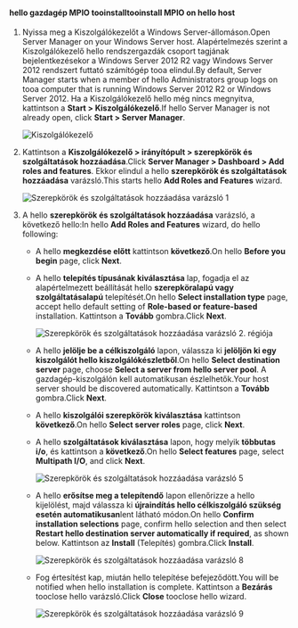 #### <a name="tooinstall-mpio-on-hello-host"></a><span data-ttu-id="10d22-101">hello gazdagép MPIO tooinstall</span><span class="sxs-lookup"><span data-stu-id="10d22-101">tooinstall MPIO on hello host</span></span>
1. <span data-ttu-id="10d22-102">Nyissa meg a Kiszolgálókezelőt a Windows Server-állomáson.</span><span class="sxs-lookup"><span data-stu-id="10d22-102">Open Server Manager on your Windows Server host.</span></span> <span data-ttu-id="10d22-103">Alapértelmezés szerint a Kiszolgálókezelő hello rendszergazdák csoport tagjának bejelentkezésekor a Windows Server 2012 R2 vagy Windows Server 2012 rendszert futtató számítógép tooa elindul.</span><span class="sxs-lookup"><span data-stu-id="10d22-103">By default, Server Manager starts when a member of hello Administrators group logs on tooa computer that is running Windows Server 2012 R2 or Windows Server 2012.</span></span> <span data-ttu-id="10d22-104">Ha a Kiszolgálókezelő hello még nincs megnyitva, kattintson a **Start > Kiszolgálókezelő**.</span><span class="sxs-lookup"><span data-stu-id="10d22-104">If hello Server Manager is not already open, click **Start > Server Manager**.</span></span>
   
    ![Kiszolgálókezelő](./media/storsimple-install-mpio-windows-server/IC740997.png)
2. <span data-ttu-id="10d22-106">Kattintson a **Kiszolgálókezelő > irányítópult > szerepkörök és szolgáltatások hozzáadása**.</span><span class="sxs-lookup"><span data-stu-id="10d22-106">Click **Server Manager > Dashboard > Add roles and features**.</span></span> <span data-ttu-id="10d22-107">Ekkor elindul a hello **szerepkörök és szolgáltatások hozzáadása** varázsló.</span><span class="sxs-lookup"><span data-stu-id="10d22-107">This starts hello **Add Roles and Features** wizard.</span></span>
   
    ![Szerepkörök és szolgáltatások hozzáadása varázsló 1](./media/storsimple-install-mpio-windows-server/IC740998.png)
3. <span data-ttu-id="10d22-109">A hello **szerepkörök és szolgáltatások hozzáadása** varázsló, a következő hello:</span><span class="sxs-lookup"><span data-stu-id="10d22-109">In hello **Add Roles and Features** wizard, do hello following:</span></span>
   
   * <span data-ttu-id="10d22-110">A hello **megkezdése előtt** kattintson **következő**.</span><span class="sxs-lookup"><span data-stu-id="10d22-110">On hello **Before you begin** page, click **Next**.</span></span>
   * <span data-ttu-id="10d22-111">A hello **telepítés típusának kiválasztása** lap, fogadja el az alapértelmezett beállítását hello **szerepköralapú vagy szolgáltatásalapú** telepítését.</span><span class="sxs-lookup"><span data-stu-id="10d22-111">On hello **Select installation type** page, accept hello default setting of **Role-based or feature-based** installation.</span></span> <span data-ttu-id="10d22-112">Kattintson a **Tovább** gombra.</span><span class="sxs-lookup"><span data-stu-id="10d22-112">Click **Next**.</span></span>
     
       ![Szerepkörök és szolgáltatások hozzáadása varázsló 2. régiója](./media/storsimple-install-mpio-windows-server/IC740999.png)
   * <span data-ttu-id="10d22-114">A hello **jelölje be a célkiszolgáló** lapon, válassza ki **jelöljön ki egy kiszolgálót hello kiszolgálókészletből**.</span><span class="sxs-lookup"><span data-stu-id="10d22-114">On hello **Select destination server** page, choose **Select a server from hello server pool**.</span></span> <span data-ttu-id="10d22-115">A gazdagép-kiszolgálón kell automatikusan észlelhetők.</span><span class="sxs-lookup"><span data-stu-id="10d22-115">Your host server should be discovered automatically.</span></span> <span data-ttu-id="10d22-116">Kattintson a **Tovább** gombra.</span><span class="sxs-lookup"><span data-stu-id="10d22-116">Click **Next**.</span></span>
   * <span data-ttu-id="10d22-117">A hello **kiszolgálói szerepkörök kiválasztása** kattintson **következő**.</span><span class="sxs-lookup"><span data-stu-id="10d22-117">On hello **Select server roles** page, click **Next**.</span></span>
   * <span data-ttu-id="10d22-118">A hello **szolgáltatások kiválasztása** lapon, hogy melyik **többutas i/o**, és kattintson a **következő**.</span><span class="sxs-lookup"><span data-stu-id="10d22-118">On hello **Select features** page, select **Multipath I/O**, and click **Next**.</span></span>
     
       ![Szerepkörök és szolgáltatások hozzáadása varázsló 5](./media/storsimple-install-mpio-windows-server/IC741000.png)
   * <span data-ttu-id="10d22-120">A hello **erősítse meg a telepítendő** lapon ellenőrizze a hello kijelölést, majd válassza ki **újraindítás hello célkiszolgáló szükség esetén automatikusan**lent látható módon.</span><span class="sxs-lookup"><span data-stu-id="10d22-120">On hello **Confirm installation selections** page, confirm hello selection and then select **Restart hello destination server automatically if required**, as shown below.</span></span> <span data-ttu-id="10d22-121">Kattintson az **Install** (Telepítés) gombra.</span><span class="sxs-lookup"><span data-stu-id="10d22-121">Click **Install**.</span></span>
     
       ![Szerepkörök és szolgáltatások hozzáadása varázsló 8](./media/storsimple-install-mpio-windows-server/IC741001.png)
   * <span data-ttu-id="10d22-123">Fog értesítést kap, miután hello telepítése befejeződött.</span><span class="sxs-lookup"><span data-stu-id="10d22-123">You will be notified when hello installation is complete.</span></span> <span data-ttu-id="10d22-124">Kattintson a **Bezárás** tooclose hello varázsló.</span><span class="sxs-lookup"><span data-stu-id="10d22-124">Click **Close** tooclose hello wizard.</span></span>
     
       ![Szerepkörök és szolgáltatások hozzáadása varázsló 9](./media/storsimple-install-mpio-windows-server/IC741002.png)

